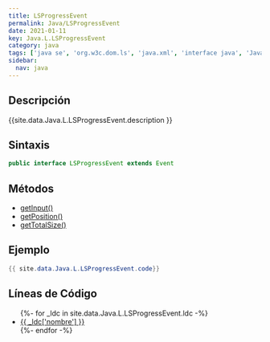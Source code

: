 ```yaml
---
title: LSProgressEvent
permalink: Java/LSProgressEvent
date: 2021-01-11
key: Java.L.LSProgressEvent
category: java
tags: ['java se', 'org.w3c.dom.ls', 'java.xml', 'interface java', 'Java 1.5']
sidebar: 
  nav: java
---
```


## Descripción
{{site.data.Java.L.LSProgressEvent.description }}

## Sintaxis
~~~java
public interface LSProgressEvent extends Event
~~~

## Métodos
* [getInput()](/Java/LSProgressEvent/getInput)
* [getPosition()](/Java/LSProgressEvent/getPosition)
* [getTotalSize()](/Java/LSProgressEvent/getTotalSize)

## Ejemplo
~~~java
{{ site.data.Java.L.LSProgressEvent.code}}
~~~

## Líneas de Código
<ul>
{%- for _ldc in site.data.Java.L.LSProgressEvent.ldc -%}
   <li>
       <a href="{{_ldc['url'] }}">{{ _ldc['nombre'] }}</a>
   </li>
{%- endfor -%}
</ul>
